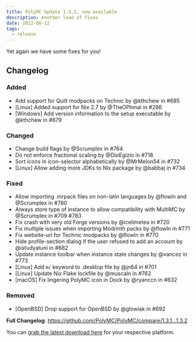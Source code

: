 ```yaml
---
title: PolyMC Update 1.3.2, now available
description: Another load of fixes
date: 2022-06-12
tags:
  - release
---
```


Yet again we have some fixes for you!

## Changelog

### Added

- Add support for Quilt modpacks on Technic by @kthchew in #685
- [Linux] Added support for Nix 2.7 by @TheOPtimal in #286
- [Windows] Add version information to the setup executable by @kthchew in #679

### Changed

- Change build flags by @Scrumplex in #764
- Do not enforce fractional scaling by @DioEgizio in #718
- Sort icons in icon-selector alphabetically by @MrMelon54 in #732
- [Linux] Allow adding more JDKs to Nix package by @babbaj in #734

### Fixed

- Allow importing .mrpack files on non-latin languages by @flowln and @Scrumplex in #780
- Always store type of instance to allow compatibility with MultiMC by @Scrumplex in #709 #783
- Fix crash with very old Forge versions by @icelimetea in #720
- Fix multiple issues when importing Modrinth packs by @flowln in #771
- Fix website-url for Technic modpacks by @flowln in #770
- Hide profile-section dialog if the user refused to add an account by @istudyatuni in #682
- Update instance toolbar when instance state changes by @vancez in #773
- [Linux] Add `mc` keyword to .desktop file by @jn64 in #701
- [Linux] Update Nix Flake lockfile by @muscaln in #762
- [macOS] Fix lingering PolyMC icon in Dock by @ryanccn in #632

### Removed

- [OpenBSD] Drop support for OpenBSD by @glowiak in #692

**Full Changelog**: <https://github.com/PolyMC/PolyMC/compare/1.3.1...1.3.2>

You can [grab the latest download here](/download) for your respective platform.
